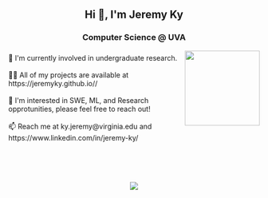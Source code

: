 <h2 align="center">Hi 👋, I'm Jeremy Ky</h2>

###

<h3 align="center">Computer Science @ UVA </h3>

<img align="right" height="150" src="https://64.media.tumblr.com/ea0c9b116e02efbe5aab6250a3ccbac7/8b9481104bdce1ad-53/s1280x1920/9085c9e9a7af5ec2884f3fb4cab3e122906b6a7c.gif"  />

###

<p align="left">🌱 I'm currently involved in undergraduate research. <br><br>    👨‍💻 All of my projects are available at https://jeremyky.github.io//<br><br>    💬 I'm interested in SWE, ML, and Research opprotunities, please feel free to reach out!<br><br>    📫 Reach me at ky.jeremy@virginia.edu and https://www.linkedin.com/in/jeremy-ky/<br><br></p>

###

<br clear="both">

<!--<img src="https://raw.githubusercontent.com/jeremyky/jeremyky/output/snake.svg" alt="Snake animation" />-->

###

<div align="center">
  <img src="https://visitor-badge.laobi.icu/badge?page_id=jeremyky.jeremyky&"  />
</div>

###
